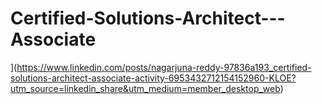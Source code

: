 # Certified-Solutions-Architect---Associate

[](https://www.linkedin.com/posts/nagarjuna-reddy-97836a193_certified-solutions-architect-associate-activity-6953432712154152960-KLOE?utm_source=linkedin_share&utm_medium=member_desktop_web)](https://www.linkedin.com/posts/nagarjuna-reddy-97836a193_certified-solutions-architect-associate-activity-6953432712154152960-KLOE?utm_source=linkedin_share&utm_medium=member_desktop_web)
